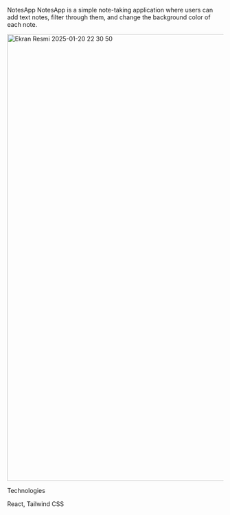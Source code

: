 NotesApp
NotesApp is a simple note-taking application where users can add text notes, filter through them, and change the background color of each note.

<img width="1038" alt="Ekran Resmi 2025-01-20 22 30 50" src="https://github.com/user-attachments/assets/a26d1551-8d59-4469-89a6-129d135478c7" />

Technologies

React, Tailwind CSS
